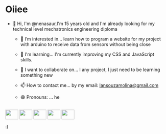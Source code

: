 # Oiiee

- 👋 Hi, I'm @nenasaur,I'm 15 years old and I'm already looking for my technical level mechatronics engineering diploma

  - 👀 I’m interested in…
learn how to program a website for my project with arduino to receive data from sensors without being close

  - 🌱 I'm learning...
 I'm currently improving my CSS and JavaScript skills. 

  - 💞️ I want to collaborate on…
I any project, I just need to be learning something new

  - 📫 How to contact me…
by my email: Iansouzamolina@gmail.com

  - 😄 Pronouns: …
he
<div style="display: inline_block"><br>
<img align="center" height="30" width="40" src="https://cdn.jsdelivr.net/gh/devicons/devicon@latest/icons/arduino/arduino-original-wordmark.svg" />
<img align="center" height="30" width="40" src="https://cdn.jsdelivr.net/gh/devicons/devicon@latest/icons/html5/html5-original-wordmark.svg" />
<img align="center" height="30" width="40"  src="https://cdn.jsdelivr.net/gh/devicons/devicon@latest/icons/css3/css3-original-wordmark.svg" />   
<img align="center" height="30" width="40" src="https://cdn.jsdelivr.net/gh/devicons/devicon@latest/icons/python/python-original-wordmark.svg" />
<img align="center" height="30" width="40" src="https://cdn.jsdelivr.net/gh/devicons/devicon@latest/icons/javascript/javascript-original.svg" />       
  </div>

                

 :)
<!---
nenasaur/nenasaur is a ✨ special ✨ repository because its `README.md` (this file) appears on your GitHub profile.
You can click the Preview link to take a look at your changes.
--->
